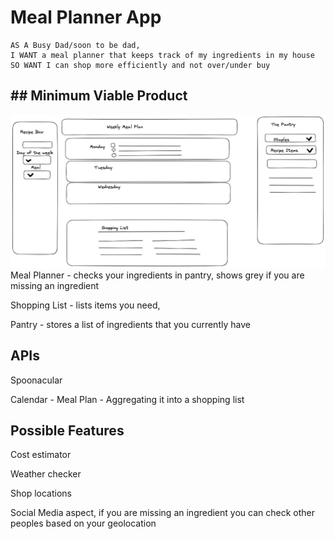 # Meal Planner App

```
AS A Busy Dad/soon to be dad, 
I WANT a meal planner that keeps track of my ingredients in my house
SO WANT I can shop more efficiently and not over/under buy
```

## ## Minimum Viable Product

![Mock up](assets/images/the-pantry-mock-up.png)
Meal Planner - checks your ingredients in pantry, shows grey if you are missing an ingredient

Shopping List - lists items you need, 

Pantry - stores a list of ingredients that you currently have

## APIs
Spoonacular

Calendar - Meal Plan - Aggregating it into a shopping list


## Possible Features

Cost estimator

Weather checker

Shop locations

Social Media aspect, if you are missing an ingredient you can check other peoples based on your geolocation

